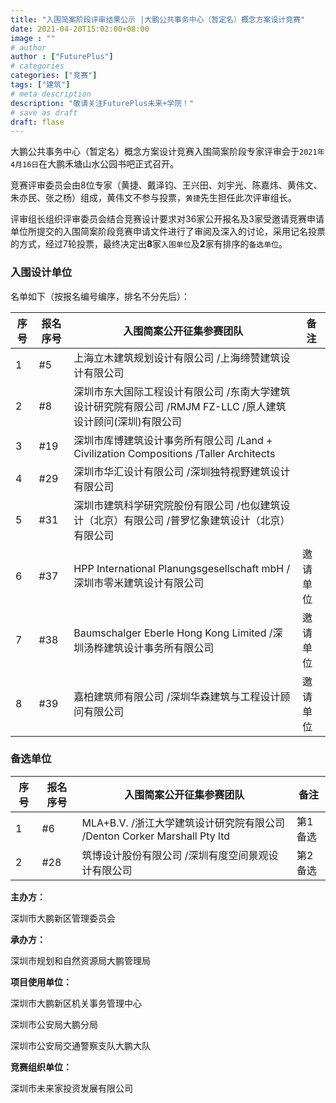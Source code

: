 ```yaml
---
title: "入围简案阶段评审结果公示 |大鹏公共事务中心（暂定名）概念方案设计竞赛"
date: 2021-04-20T15:02:00+08:00
image : ""
# author
author : ["FuturePlus"]
# categories
categories: ["竞赛"]
tags: ["建筑"]
# meta description
description: "敬请关注FuturePlus未来+学院！"
# save as draft
draft: flase
---
```


大鹏公共事务中心（暂定名）概念方案设计竞赛入围简案阶段专家评审会于`2021年4月16日`在大鹏禾塘山水公园书吧正式召开。

竞赛评审委员会由8位专家（黄捷、戴泽钧、王兴田、刘宇光、陈嘉炜、黄伟文、朱亦民、张之杨）组成，黄伟文不参与投票，`黄捷`先生担任此次评审组长。

 

评审组长组织评审委员会结合竞赛设计要求对36家公开报名及3家受邀请竞赛申请单位所提交的入围简案阶段竞赛申请文件进行了审阅及深入的讨论，采用记名投票的方式，经过7轮投票，最终决定出**8**家`入围单位`及**2**家有排序的`备选单位`。

 

### 入围设计单位

名单如下（按报名编号编序，排名不分先后）：

| 序  号 | 报名序号 | 入围简案公开征集参赛团队                           | 备注 |
| -------------- | ------------------ | ------------------------------------------------------------ | -------------- |
| 1              | #5                 | 上海立木建筑规划设计有限公司 /上海缔赞建筑设计有限公司       |                |
| 2              | #8                 | 深圳市东大国际工程设计有限公司 /东南大学建筑设计研究院有限公司 /RMJM FZ-LLC /原人建筑设计顾问(深圳)有限公司 |                |
| 3              | #19                | 深圳市库博建筑设计事务所有限公司 /Land + Civilization Compositions /Taller Architects |                |
| 4              | #29                | 深圳市华汇设计有限公司 /深圳独特视野建筑设计有限公司         |                |
| 5              | #31                | 深圳市建筑科学研究院股份有限公司 /也似建筑设计（北京）有限公司 /普罗忆象建筑设计（北京）有限公司 |                |
| 6              | #37                | HPP International Planungsgesellschaft mbH /深圳市零米建筑设计有限公司 | 邀请单位       |
| 7              | #38                | Baumschalger Eberle Hong Kong Limited /深圳汤桦建筑设计事务所有限公司 | 邀请单位       |
| 8              | #39                | 嘉柏建筑师有限公司 /深圳华森建筑与工程设计顾问有限公司       | 邀请单位       |

### 备选单位

| 序  号 | 报名序号 | 入围简案公开征集参赛团队                           | 备注 |
| -------------- | ------------------ | ------------------------------------------------------------ | -------------- |
| 1              | #6                 | MLA+B.V. /浙江大学建筑设计研究院有限公司 /Denton Corker Marshall Pty ltd | 第1备选        |
| 2              | #28                | 筑博设计股份有限公司 /深圳有度空间景观设计有限公司           | 第2备选        |

 

**主办方：**

深圳市大鹏新区管理委员会

**承办方：**

深圳市规划和自然资源局大鹏管理局

**项目使用单位：**

深圳市大鹏新区机关事务管理中心

深圳市公安局大鹏分局

深圳市公安局交通警察支队大鹏大队

**竞赛组织单位：**

深圳市未来家投资发展有限公司